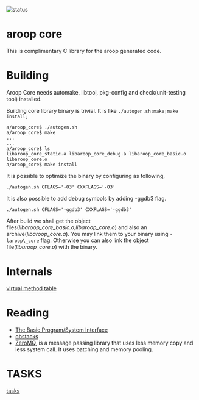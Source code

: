 ![status](https://travis-ci.org/kamanashisroy/aroop_core.svg?branch=master)

aroop core
===========

This is complimentary C library for the aroop generated code.

Building
========

Aroop Core needs automake, libtool, pkg-config and check(unit-testing tool) installed.

Building core library binary is trivial. It is like `./autogen.sh;make;make install;`

```
a/aroop_core$ ./autogen.sh
a/aroop_core$ make
...
...
a/aroop_core$ ls
libaroop_core_static.a libaroop_core_debug.a libaroop_core_basic.o  libaroop_core.o 
a/aroop_core$ make install
```

It is possible to optimize the binary by configuring as following,

```
./autogen.sh CFLAGS='-O3' CXXFLAGS='-O3'
```

It is also possible to add debug symbols by adding -ggdb3 flag.

```
./autogen.sh CFLAGS='-ggdb3' CXXFLAGS='-ggdb3'
```

After build we shall get the object files(*libaroop_core_basic.o*,*libaroop_core.o*) and also an archive(*libaroop_core.a*). You may link them to your binary using `-laroop\_core` flag. Otherwise you can also link the object file(*libaroop_core.o*) with the binary.

Internals
==========

[virtual method table](http://en.wikipedia.org/wiki/Virtual_method_table)

Reading
========

- [The Basic Program/System Interface](http://ftp.gnu.org/old-gnu/Manuals/glibc-2.2.3/html_chapter/libc_25.html)
- [obstacks](http://www.gnu.org/software/libc/manual/html_node/Obstacks.html#Obstacks)
- [ZeroMQ](http://aosabook.org/en/zeromq.html), is a message passing library that uses less memory copy and less system call. It uses batching and memory pooling.

TASKS
=====

[tasks](TASKS.md)


